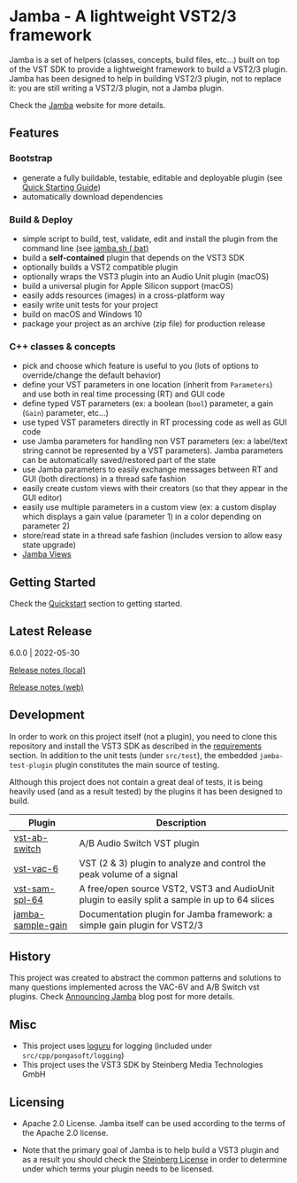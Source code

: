 Jamba - A lightweight VST2/3 framework
======================================

Jamba is a set of helpers (classes, concepts, build files, etc...) built on top of the VST SDK to provide a lightweight framework to build a VST2/3 plugin. Jamba has been designed to help in building VST2/3 plugin, not to replace it: you are still writing a VST2/3 plugin, not a Jamba plugin.

Check the [Jamba](https://jamba.dev/) website for more details.

Features
--------

### Bootstrap

- generate a fully buildable, testable, editable and deployable plugin (see [Quick Starting Guide](https://jamba.dev/quickstart/))
- automatically download dependencies

### Build & Deploy

- simple script to build, test, validate, edit and install the plugin from the command line (see [jamba.sh (.bat)](https://jamba.dev/jamba.sh/)
- build a **self-contained** plugin that depends on the VST3 SDK
- optionally builds a VST2 compatible plugin
- optionally wraps the VST3 plugin into an Audio Unit plugin (macOS)
- build a universal plugin for Apple Silicon support (macOS)  
- easily adds resources (images) in a cross-platform way
- easily write unit tests for your project
- build on macOS and Windows 10
- package your project as an archive (zip file) for production release


### C++ classes & concepts
- pick and choose which feature is useful to you (lots of options to override/change the default behavior)
- define your VST parameters in one location (inherit from `Parameters`) and use both in real time processing (RT) and GUI code
- define typed VST parameters (ex: a boolean (`bool`) parameter, a gain (`Gain`) parameter, etc...)
- use typed VST parameters directly in RT processing code as well as GUI code
- use Jamba parameters for handling non VST parameters (ex: a label/text string cannot be represented by a VST parameters). Jamba parameters can be automatically saved/restored part of the state
- use Jamba parameters to easily exchange messages between RT and GUI (both directions) in a thread safe fashion
- easily create custom views with their creators (so that they appear in the GUI editor)
- easily use multiple parameters in a custom view (ex: a custom display which displays a gain value (parameter 1) in a color depending on parameter 2)
- store/read state in a thread safe fashion (includes version to allow easy state upgrade)
- [Jamba Views](https://jamba.dev/views/)

Getting Started
---------------

Check the [Quickstart](https://jamba.dev/quickstart/) section to getting started.

Latest Release
--------------

6.0.0 | 2022-05-30

[Release notes (local)](RELEASE.md)

[Release notes (web)](https://jamba.dev/releases/)

Development
-----------

In order to work on this project itself (not a plugin), you need to clone this repository and install the VST3 SDK as described in the [requirements](https://jamba.dev/requirements/) section. In addition to the unit tests (under `src/test`), the embedded `jamba-test-plugin` plugin constitutes the main source of testing.

Although this project does not contain a great deal of tests, it is being heavily used (and as a result tested) by the plugins it has been designed to build.

Plugin | Description
------ | -----------
[vst-ab-switch](https://github.com/pongasoft/vst-ab-switch) | A/B Audio Switch VST plugin
[vst-vac-6](https://github.com/pongasoft/vst-vac-6v) | VST (2 & 3) plugin to analyze and control the peak volume of a signal
[vst-sam-spl-64](https://github.com/pongasoft/vst-sam-spl-64) | A free/open source VST2, VST3 and AudioUnit plugin to easily split a sample in up to 64 slices
[jamba-sample-gain](https://github.com/pongasoft/jamba-sample-gain) | Documentation plugin for Jamba framework: a simple gain plugin for VST2/3

History
-------
This project was created to abstract the common patterns and solutions to many questions implemented across the VAC-6V and A/B Switch vst plugins. Check [Announcing Jamba](https://www.pongasoft.com/blog/yan/vst/2018/08/29/Announcing-Jamba/) blog post for more details.

Misc
----

- This project uses [loguru](https://github.com/emilk/loguru) for logging (included under `src/cpp/pongasoft/logging`)
- This project uses the VST3 SDK by Steinberg Media Technologies GmbH

Licensing
---------

- Apache 2.0 License. Jamba itself can be used according to the terms of the Apache 2.0 license.

- Note that the primary goal of Jamba is to help build a VST3 plugin and as a result you should check the [Steinberg License](http://www.steinberg.net/sdklicenses_vst3) in order to determine under which terms your plugin needs to be licensed.
